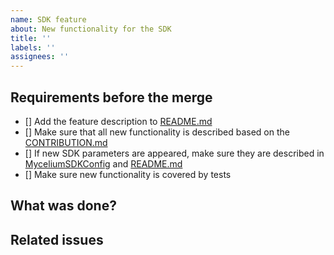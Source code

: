 ```yaml
---
name: SDK feature
about: New functionality for the SDK
title: ''
labels: ''
assignees: ''
---
```


## Requirements before the merge

- [] Add the feature description to [README.md](https://github.com/0xdeval/mycelium-sdk/blob/main/packages/sdk/README.md)
- [] Make sure that all new functionality is described based on the [CONTRIBUTION.md](https://github.com/0xdeval/mycelium-sdk/blob/main/CONTRIBUTION.md)
- [] If new SDK parameters are appeared, make sure they are described in [MyceliumSDKConfig](https://github.com/0xdeval/mycelium-sdk/blob/main/packages/sdk/src/types/sdk.ts) and [README.md](https://github.com/0xdeval/mycelium-sdk/blob/main/packages/sdk/README.md)
- [] Make sure new functionality is covered by tests

## What was done?

## Related issues

